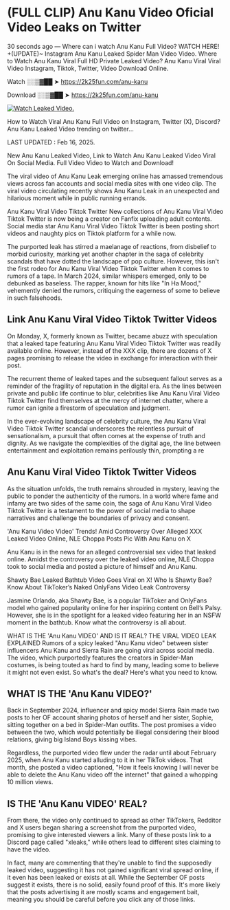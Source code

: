 # (FULL CLIP) Anu Kanu Video Oficial Video Leaks on Twitter

30 seconds ago — Where can i watch Anu Kanu Full Video? WATCH HERE! +(UPDATE)~ Instagram Anu Kanu Leaked Spider Man Video Video. Where to Watch Anu Kanu Viral Full HD Private Leaked Video? Anu Kanu Viral Viral Video Instagram, Tiktok, Twitter, Video Download Online.

Watch ░░▒▓██ ➤ https://2k25fun.com/anu-kanu

Download ░░▒▓██ ➤ https://2k25fun.com/anu-kanu

[![Watch Leaked Video.](https://miro.medium.com/v2/resize:fit:828/format:webp/1*cilzJN44JGOrTw9NJCrNHA.gif "Watch Leaked Video")](https://2k25fun.com/anu-kanu)

How to Watch Viral Anu Kanu Full Video on Instagram, Twitter (X), Discord? Anu Kanu Leaked Video trending on twitter...

LAST UPDATED : Feb 16, 2025.

New Anu Kanu Leaked Video, Link to Watch Anu Kanu Leaked Video Viral On Social Media. Full Video Video to Watch and Download!

The viral video of Anu Kanu Leak emerging online has amassed tremendous views across fan accounts and social media sites with one video clip. The viral video circulating recently shows Anu Kanu Leak in an unexpected and hilarious moment while in public running errands.

Anu Kanu Viral Video Tiktok Twitter New collections of Anu Kanu Viral Video Tiktok Twitter is now being a creator on Fanfix uploading adult contents. Social media star Anu Kanu Viral Video Tiktok Twitter is been posting short videos and naughty pics on Tiktok platform for a while now.

The purported leak has stirred a maelanage of reactions, from disbelief to morbid curiosity, marking yet another chapter in the saga of celebrity scandals that have dotted the landscape of pop culture. However, this isn't the first rodeo for Anu Kanu Viral Video Tiktok Twitter when it comes to rumors of a tape. In March 2024, similar whispers emerged, only to be debunked as baseless. The rapper, known for hits like "In Ha Mood," vehemently denied the rumors, critiquing the eagerness of some to believe in such falsehoods.

## Link Anu Kanu Viral Video Tiktok Twitter Videos

On Monday, X, formerly known as Twitter, became abuzz with speculation that a leaked tape featuring Anu Kanu Viral Video Tiktok Twitter was readily available online. However, instead of the XXX clip, there are dozens of X pages promising to release the video in exchange for interaction with their post.

The recurrent theme of leaked tapes and the subsequent fallout serves as a reminder of the fragility of reputation in the digital era. As the lines between private and public life continue to blur, celebrities like Anu Kanu Viral Video Tiktok Twitter find themselves at the mercy of internet chatter, where a rumor can ignite a firestorm of speculation and judgment.

In the ever-evolving landscape of celebrity culture, the Anu Kanu Viral Video Tiktok Twitter scandal underscores the relentless pursuit of sensationalism, a pursuit that often comes at the expense of truth and dignity. As we navigate the complexities of the digital age, the line between entertainment and exploitation remains perilously thin, prompting a re

##  Anu Kanu Viral Video Tiktok Twitter Videos

As the situation unfolds, the truth remains shrouded in mystery, leaving the public to ponder the authenticity of the rumors. In a world where fame and infamy are two sides of the same coin, the saga of Anu Kanu Viral Video Tiktok Twitter is a testament to the power of social media to shape narratives and challenge the boundaries of privacy and consent.

'Anu Kanu Video Video' Trends! Amid Controversy Over Alleged XXX Leaked Video Online, NLE Choppa Posts Pic With Anu Kanu on X

Anu Kanu is in the news for an alleged controversial sex video that leaked online. Amidst the controversy over the leaked video online, NLE Choppa took to social media and posted a picture of himself and Anu Kanu.

Shawty Bae Leaked Bathtub Video Goes Viral on X! Who Is Shawty Bae? Know About TikToker’s Naked OnlyFans Video Leak Controversy

Jasmine Orlando, aka Shawty Bae, is a popular TikToker and OnlyFans model who gained popularity online for her inspiring content on Bell’s Palsy. However, she is in the spotlight for a leaked video featuring her in an NSFW moment in the bathtub. Know what the controversy is all about.

WHAT IS THE 'Anu Kanu VIDEO' AND IS IT REAL? THE VIRAL VIDEO LEAK EXPLAINED Rumors of a spicy leaked "Anu Kanu video" between sister influencers Anu Kanu and Sierra Rain are going viral across social media. The video, which purportedly features the creators in Spider-Man costumes, is being touted as hard to find by many, leading some to believe it might not even exist. So what's the deal? Here's what you need to know.

## WHAT IS THE 'Anu Kanu VIDEO?'

Back in September 2024, influencer and spicy model Sierra Rain made two posts to her OF account sharing photos of herself and her sister, Sophie, sitting together on a bed in Spider-Man outfits. The post promises a video between the two, which would potentially be illegal considering their blood relations, giving big Island Boys kissing vibes.

Regardless, the purported video flew under the radar until about February 2025, when Anu Kanu started alluding to it in her TikTok videos. That month, she posted a video captioned, "How it feels knowing I will never be able to delete the Anu Kanu video off the internet" that gained a whopping 10 million views.

## IS THE 'Anu Kanu VIDEO' REAL?

From there, the video only continued to spread as other TikTokers, Redditor and X users began sharing a screenshot from the purported video, promising to give interested viewers a link. Many of these posts link to a Discord page called "xleaks," while others lead to different sites claiming to have the video.

In fact, many are commenting that they're unable to find the supposedly leaked video, suggesting it has not gained significant viral spread online, if it even has been leaked or exists at all. While the September OF posts suggest it exists, there is no solid, easily found proof of this. It's more likely that the posts advertising it are mostly scams and engagement bait, meaning you should be careful before you click any of those links.